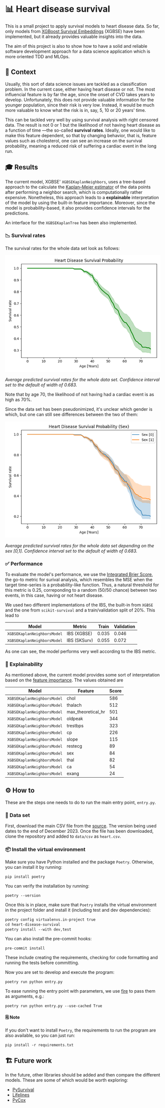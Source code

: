 # 📊 Heart disease survival

This is a small project to apply survival models to heart disease data. So far, only models from [XGBoost Survival Embeddings](https://loft-br.github.io/xgboost-survival-embeddings/index.html) (XGBSE) have been implemented, but it already provides valuable insights into the data.

The aim of this project is also to show how to have a solid and reliable software development approach for a data science application which is more oriented TDD and MLOps.

## 📜 Context

Usually, this sort of data science issues are tackled as a classification problem. In the current case, either having heart disease or not. The most influencial feature is by far the age, since the onset of CVD takes years to develop. Unfortunately, this does not provide valuable information for the younger population, since their risk is very low. Instead, it would be much more valuable to know what the risk is in, say, 5, 10 or 20 years' time.

This can be tackled very well by using survival analysis with right censored data. The result is not 0 or 1 but the likelihood of not having heart disease as a function of time —the so-called **survival rates**. Ideally, one would like to make this feature dependent, so that by changing behavior, that is, feature values such as cholesterol, one can see an increase on the survival probability, meaning a reduced risk of suffering a cardiac event in the long run.

## 🎓 Results

The current model, XGBSE' `XGBSEKaplanNeighbors`, uses a tree-based approach  to the calculate the [Kaplan–Meier estimator](https://en.wikipedia.org/wiki/Kaplan–Meier_estimator) of the data points after performing a neighbor search, which is computationally rather expensive. Nonetheless, this approach leads to a **explainable** interpretation of the model by using the built-in feature importance. Moreover, since the model is probability-based, it also provides confidence intervals for the predictions.

An interface for the `XGBSEKaplanTree` has been also implemented.

### 📉 Survival rates

The survival rates for the whole data set look as follows:

![](data/figs/survival_rates.png)

*Average predicted survival rates for the whole data set. Confidence interval set to the default of width of 0.683.*

Note that by age 70, the likelihood of not having had a cardiac event is as high as 70%.

Since the data set has been pseudonimized, it's unclear which gender is which, but one can still see differences between the two of them:

![](data/figs/survival_rates_sex.png)

*Average predicted survival rates for the whole data set depending on the sex [0,1]. Confidence interval set to the default of width of 0.683.*


### ✅ Performance

To evaluate the model's performance, we use the [Integrated Brier Score](https://scikit-survival.readthedocs.io/en/stable/api/generated/sksurv.metrics.integrated_brier_score.html), the go-to metric for surival analysis, which resembles the MSE when the target time-series is a probability-like function. Thus, a natural threshold for this metric is 0.25, correponding to a random (50/50 chance) between two events, in this case, having or not heart disease.

We used two different implementations of the IBS, the built-in from `XGBSE` and the one from `scikit-survival` and a train/validation split of 20%. This lead to

| Model | Metric | Train | Validation |
|---|---|---|---|
|`XGBSEKaplanNeighborsModel`|IBS (XGBSE)|0.035|0.046|
|`XGBSEKaplanNeighborsModel`|IBS (SKSurv)|0.055|0.072|

As one can see, the model performs very well according to the IBS metric.

### 📖 Explainability

As mentioned above, the current model provides some sort of interpretation based on the [feature importance](https://xgboost.readthedocs.io/en/latest/python/python_api.html#xgboost.Booster.get_score). The values obtained are

| Model | Feature | Score |
|---|---|---|
|`XGBSEKaplanNeighborsModel`|              chol|586|
|`XGBSEKaplanNeighborsModel`|           thalach|512|
|`XGBSEKaplanNeighborsModel`|max_theoretical_hr|501|
|`XGBSEKaplanNeighborsModel`|           oldpeak|344|
|`XGBSEKaplanNeighborsModel`|          trestbps|323|
|`XGBSEKaplanNeighborsModel`|                cp|226|
|`XGBSEKaplanNeighborsModel`|             slope|115|
|`XGBSEKaplanNeighborsModel`|           restecg| 89|
|`XGBSEKaplanNeighborsModel`|               sex| 84|
|`XGBSEKaplanNeighborsModel`|              thal| 82|
|`XGBSEKaplanNeighborsModel`|                ca| 54|
|`XGBSEKaplanNeighborsModel`|             exang| 24|


## ⚙️ How to

These are the steps one needs to do to run the main entry point, `entry.py`.

### 💾 Data set

First, download the main CSV file from the [source](https://www.kaggle.com/datasets/johnsmith88/heart-disease-dataset/). The version being used dates to the end of December 2023. Once the file has been downloaded, clone the repository and added to `data/csv` as `heart.csv`.

### 📦 Install the virtual environment

Make sure you have Python installed and the package `Poetry`. Otherwise, you can install it by running:

```commandline
pip install poetry
```

You can verify the installation by running:
```commandline
poetry --version
```

Once this is in place, make sure that `Poetry` installs the virtual environment in the project folder and install it (including test and dev dependencies):

```commandline
poetry config virtualenvs.in-project true
cd heart-disease-survival
poetry install --with dev,test
```

You can also install the pre-commit hooks:

```commandline
pre-commit install
```

These include creating the requirements, checking for code formatting and running the tests before committing.

Now you are set to develop and execute the program:

```commandline
poetry run python entry.py
```

To ease running the entry point with parameters, we use [fire](https://google.github.io/python-fire/guide/) to pass them as arguments, e.g.:

```commandline
poetry run python entry.py --use-cached True
```

#### 🗒️ Note
If you don't want to install `Poetry`, the requirements to run the program are also available, so you can just run:

```commandline
pip install -r requirements.txt
```

## 🏗️ Future work

In the future, other libraries should be added and then compare the different models. These are some of which would be worth exploring:

- [PySurvival](https://square.github.io/pysurvival/intro.html)
- [Lifelines](https://lifelines.readthedocs.io/en/latest/)
- [PyCox](https://github.com/havakv/pycox)